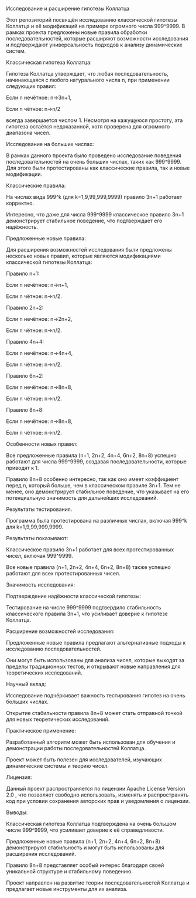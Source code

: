 Исследование и расширение гипотезы Коллатца

Этот репозиторий посвящён исследованию классической гипотезы Коллатца и её модификаций на примере огромного числа 999^9999. В рамках проекта предложены новые правила обработки последовательностей, которые расширяют возможности исследования и подтверждают универсальность подходов к анализу динамических систем.

Классическая гипотеза Коллатца:

Гипотеза Коллатца утверждает, что любая последовательность, начинающаяся с любого натурального числа n, при применении следующих правил:

Если n нечётное: n→3n+1,

Если n чётное: n→n/2

всегда завершается числом 1. Несмотря на кажущуюся простоту, эта гипотеза остаётся недоказанной, хотя проверена для огромного диапазона чисел.

Исследование на больших числах:

В рамках данного проекта было проведено исследование поведения последовательностей на очень больших числах, таких как 999^9999. Для этого были протестированы как классические правила, так и новые модификации.

Классические правила:

На числах вида 999^k
(для k=1,9,99,999,9999) правило 3n+1 работает корректно.

Интересно, что даже для числа 999^9999 классическое правило 3n+1 демонстрирует стабильное поведение, что подтверждает его надёжность.

Предложенные новые правила:

Для расширения возможностей исследования были предложены несколько новых правил, которые являются модификациями классической гипотезы Коллатца:

Правило n+1:

Если n нечётное: n→n+1,

Если n чётное: n→n/2.

Правило 2n+2:

Если n нечётное: n→2n+2,

Если n чётное: n→n/2.

Правило 4n+4:

Если n нечётное: n→4n+4,

Если n чётное: n→n/2.

Правило 6n+2:

Если n нечётное: n→8n+8,

Если n чётное: n→n/2.

Правило 8n+8:

Если n нечётное: n→8n+8,

Если n чётное: n→n/2.

Особенности новых правил:

Все предложенные правила (n+1, 2n+2, 4n+4, 6n+2, 8n+8) успешно работают для числа 999^9999, создавая последовательности, которые приводят к 1.

Правило 8n+8 особенно интересно, так как оно имеет коэффициент перед n, который больше, чем в классическом правиле 3n+1. Тем не менее, оно демонстрирует стабильное поведение, что указывает на его потенциальную значимость для дальнейших исследований.

Результаты тестирования.

Программа была протестирована на различных числах, включая 999^k для k=1,9,99,999,9999. 

Результаты показывают:

Классическое правило 3n+1 работает для всех протестированных чисел, включая 999^9999.

Все новые правила (n+1, 2n+2, 4n+4, 6n+2, 8n+8) также успешно работают для всех протестированных чисел.

Значимость исследования:

Подтверждение надёжности классической гипотезы:

Тестирование на числе 999^9999 подтвердило стабильность классического правила 3n+1, что усиливает доверие к гипотезе Коллатца.

Расширение возможностей исследования:

Предложенные новые правила предлагают альтернативные подходы к исследованию последовательностей.

Они могут быть использованы для анализа чисел, которые выходят за пределы традиционных тестов, и открывают новые направления для теоретических исследований.

Научный вклад:

Исследование подчёркивает важность тестирования гипотез на очень больших числах.

Открытие стабильности правила 8n+8 может стать отправной точкой для новых теоретических исследований.

Практическое применение:

Разработанный алгоритм может быть использован для обучения и демонстрации работы последовательностей Коллатца.

Проект может быть полезен для исследователей, изучающих динамические системы и теорию чисел.

Лицензия:

Данный проект распространяется по лицензии Apache License Version 2.0 , что позволяет свободно использовать, изменять и распространять код при условии сохранения авторских прав и уведомления о лицензии.

Выводы:

Классическая гипотеза Коллатца подтверждена на очень большом числе 999^9999, что усиливает доверие к её справедливости.

Предложенные новые правила (n+1, 2n+2, 4n+4, 6n+2, 8n+8) демонстрируют стабильность и могут быть использованы для расширения исследований.

Правило 8n+8 представляет особый интерес благодаря своей уникальной структуре и стабильному поведению.

Проект направлен на развитие теории последовательностей Коллатца и предлагает новые инструменты для их анализа.
